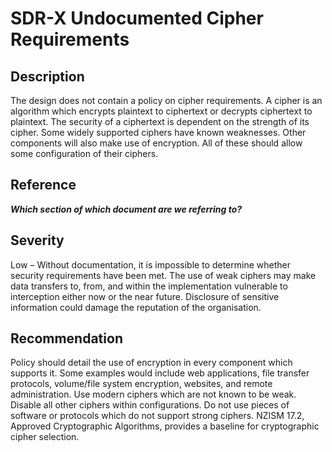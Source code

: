 ﻿SDR-X Undocumented Cipher Requirements
======================================

Description
-----------
The design does not contain a policy on cipher requirements. A cipher is an algorithm which encrypts plaintext to ciphertext or decrypts ciphertext to plaintext. The security of a ciphertext is dependent on the strength of its cipher. Some widely supported ciphers have known weaknesses.
Other components will also make use of encryption. All of these should allow some configuration of their ciphers.

Reference
---------
***Which section of which document are we referring to?***


Severity
--------
Low – Without documentation, it is impossible to determine whether security requirements have been met. The use of weak ciphers may make data transfers to, from, and within the implementation vulnerable to interception either now or the near future. Disclosure of sensitive information could damage the reputation of the organisation.

Recommendation
--------------
Policy should detail the use of encryption in every component which supports it. Some examples would include web applications, file transfer protocols, volume/file system encryption, websites, and remote administration. Use modern ciphers which are not known to be weak. Disable all other ciphers within configurations. Do not use pieces of software or protocols which do not support strong ciphers. NZISM 17.2, Approved Cryptographic Algorithms, provides a baseline for cryptographic cipher selection.
